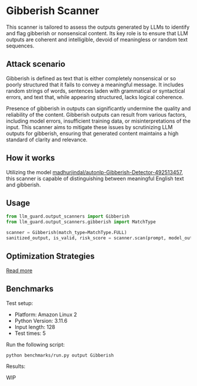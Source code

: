 # Gibberish Scanner

This scanner is tailored to assess the outputs generated by LLMs to identify and flag gibberish or nonsensical content.
Its key role is to ensure that LLM outputs are coherent and intelligible, devoid of meaningless or random text sequences.

## Attack scenario

Gibberish is defined as text that is either completely nonsensical or so poorly structured that it fails to convey a meaningful message.
It includes random strings of words, sentences laden with grammatical or syntactical errors, and text that, while appearing structured, lacks logical coherence.

Presence of gibberish in outputs can significantly undermine the quality and reliability of the content.
Gibberish outputs can result from various factors, including model errors, insufficient training data, or misinterpretations of the input.
This scanner aims to mitigate these issues by scrutinizing LLM outputs for gibberish, ensuring that generated content maintains a high standard of clarity and relevance.

## How it works

Utilizing the model [madhurjindal/autonlp-Gibberish-Detector-492513457](https://huggingface.co/madhurjindal/autonlp-Gibberish-Detector-492513457), this scanner is capable of distinguishing between meaningful English text and gibberish.

## Usage

```python
from llm_guard.output_scanners import Gibberish
from llm_guard.output_scanners.gibberish import MatchType

scanner = Gibberish(match_type=MatchType.FULL)
sanitized_output, is_valid, risk_score = scanner.scan(prompt, model_output)
```

## Optimization Strategies

[Read more](../tutorials/optimization.md)

## Benchmarks

Test setup:

- Platform: Amazon Linux 2
- Python Version: 3.11.6
- Input length: 128
- Test times: 5

Run the following script:

```sh
python benchmarks/run.py output Gibberish
```

Results:

WIP
